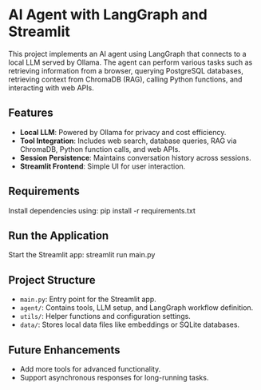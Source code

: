 # AI Agent with LangGraph and Streamlit

This project implements an AI agent using LangGraph that connects to a local LLM served by Ollama. The agent can perform various tasks such as retrieving information from a browser, querying PostgreSQL databases, retrieving context from ChromaDB (RAG), calling Python functions, and interacting with web APIs.

## Features

- **Local LLM**: Powered by Ollama for privacy and cost efficiency.
- **Tool Integration**: Includes web search, database queries, RAG via ChromaDB, Python function calls, and web APIs.
- **Session Persistence**: Maintains conversation history across sessions.
- **Streamlit Frontend**: Simple UI for user interaction.

## Requirements

Install dependencies using:
pip install -r requirements.txt

## Run the Application

Start the Streamlit app:
streamlit run main.py


## Project Structure

- `main.py`: Entry point for the Streamlit app.
- `agent/`: Contains tools, LLM setup, and LangGraph workflow definition.
- `utils/`: Helper functions and configuration settings.
- `data/`: Stores local data files like embeddings or SQLite databases.

## Future Enhancements

- Add more tools for advanced functionality.
- Support asynchronous responses for long-running tasks.

